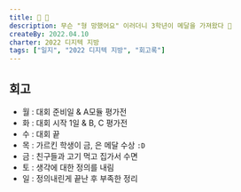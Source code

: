 ```yaml
---
title: 🥇 🥈
description: 무슨 "형 망했어요" 이러더니 3학년이 메달을 가져왔다 🤣
createBy: 2022.04.10
charter: 2022 디지텍 지방
tags: ["일지", "2022 디지텍 지방", "회고록"]
---
```


## 회고

-   월 : 대회 준비일 & A모듈 평가전
-   화 : 대회 시작 1일 & B, C 평가전
-   수 : 대회 끝
-   목 : 가르킨 학생이 금, 은 메달 수상 `:D`
-   금 : 친구들과 고기 먹고 집가서 수면
-   토 : 생각에 대한 정의를 내림
-   일 : 정의내린게 끝난 후 부족한 정리
